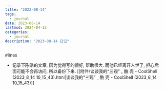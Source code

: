```yaml
---
title: "2023-08-14"
tags:
  - journal
date: 2023-08-14
lastmod: 2024-04-12
categories:
  - journal
description: "2023-08-14 日记"
---
```


#lines

- 记录下陈皓的文章, 因为觉得写的很好, 帮助很大. 而他已经离开人世了, 担心后面可能不会再访问, 所以备份下来. [[附件/谈谈我的“三观” _ 酷 壳 - CoolShell (2023_8_14 10_15_43).html|谈谈我的“三观” _ 酷 壳 - CoolShell (2023_8_14 10_15_43)]]

